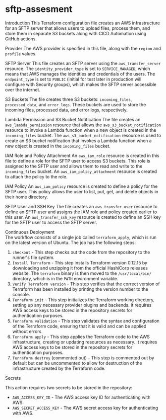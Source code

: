 # sftp-assesment
Introduction 
This Terraform configuration file creates an AWS infrastructure for an SFTP server that allows users to upload files, process them, and store them in separate S3 buckets along with CICD Automation using GitHub actions. 
  
Provider 
The AWS provider is specified in this file, along with the `region` and `profile` values. 
  
SFTP Server 
This file creates an SFTP server using the `aws_transfer_server` resource. The `identity_provider_type` is set to `SERVICE_MANAGED`, which means that AWS manages the identities and credentials of the users. The `endpoint_type` is set to `PUBLIC` (initial for test later in production will configure with Security groups), which makes the SFTP server accessible over the internet. 
  
S3 Buckets 
The file creates three S3 buckets: `incoming_files`, `processed_data`, and `error_logs`. These buckets are used to store the incoming files, processed data, and error logs, respectively. 
  
Lambda Permission and S3 Bucket Notification 
The file creates an `aws_lambda_permission` resource that allows the `aws_s3_bucket_notification` resource to invoke a Lambda function when a new object is created in the `incoming_files` bucket. The `aws_s3_bucket_notification` resource is used to create an S3 bucket notification that invokes a Lambda function when a new object is created in the `incoming_files` bucket. 
  
IAM Role and Policy Attachment 
An `aws_iam_role` resource is created in this file to define a role for the SFTP user to access S3 buckets. This role is assigned to the SFTP user and allows them to read and write to the `incoming_files` bucket. An `aws_iam_policy_attachment` resource is created to attach the policy to the role. 
  
IAM Policy 
An `aws_iam_policy` resource is created to define a policy for the SFTP user. This policy allows the user to list, put, get, and delete objects in their home directory. 
  
SFTP User and SSH Key 
The file creates an `aws_transfer_user` resource to define an SFTP user and assigns the IAM role and policy created earlier to this user. An `aws_transfer_ssh_key` resource is created to define an SSH key for the SFTP user to access the SFTP server. 
 
Continuous Deployment  
The workflow consists of a single job called `terraform_apply`, which is run on the latest version of Ubuntu. The job has the following steps: 
  
1. `checkout` - This step checks out the code from the repository to the runner's file system. 
2. `Install Terraform` - This step installs Terraform version 0.12.15 by downloading and unzipping it from the official HashiCorp releases website. The `terraform` binary is then moved to the `/usr/local/bin/` directory, which is in the `PATH` environment variable. 
3. `Verify Terraform version` - This step verifies that the correct version of Terraform has been installed by printing the version number to the console. 
4. `Terraform init` - This step initializes the Terraform working directory, setting up any necessary provider plugins and backends. It requires AWS access keys to be stored in the repository secrets for authentication purposes. 
5. `Terraform validation` - This step validates the syntax and configuration of the Terraform code, ensuring that it is valid and can be applied without errors. 
6. `Terraform apply` - This step applies the Terraform code to the AWS infrastructure, creating or updating resources as necessary. It requires AWS access keys to be stored in the repository secrets for authentication purposes. 
7. `Terraform destroy` (commented out) - This step is commented out by default but can be uncommented to allow for destruction of the infrastructure created by the Terraform code. 
  
Secrets 
  
This action requires two secrets to be stored in the repository: 
  
- `AWS_ACCESS_KEY_ID` - The AWS access key ID for authenticating with AWS. 
- `AWS_SECRET_ACCESS_KEY` - The AWS secret access key for authenticating with AWS. 
